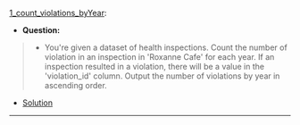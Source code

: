 [1_count_violations_byYear](https://platform.stratascratch.com/coding/9728-inspections-that-resulted-in-violations?code_type=2): 
* **Question:**
> * You're given a dataset of health inspections. Count the number of violation in an inspection in 'Roxanne Cafe' for each year.
>  If an inspection resulted in a violation, there will be a value in the 'violation_id' column. Output the number of violations by year in ascending order.
* [Solution](https://github.com/Jtrahan88/Python/blob/main/Online_Code_Solutions/Stratascratch/Python_Medium/1_count_violations_byYear.py)
---
